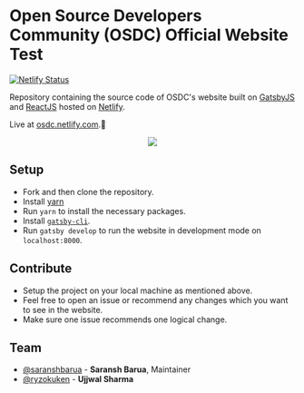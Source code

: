 # Open Source Developers Community (OSDC) Official Website Test

[![Netlify Status](https://api.netlify.com/api/v1/badges/04e07cd6-40c2-4ec5-a8f3-02ed5776d991/deploy-status)](https://app.netlify.com/sites/osdc/deploys)

Repository containing the source code of OSDC's website built on [GatsbyJS](http://gatsbyjs.org) and [ReactJS](https://reactjs.org) hosted on [Netlify](app.netlify.com).<br>

Live at [osdc.netlify.com](https://osdc.netlify.com).🚀

<p align="center"><img src="osdc.gif"></p>

## Setup

- Fork and then clone the repository.
- Install [yarn](https://yarnpkg.com/lang/en/docs/install/#mac-stable)
- Run `yarn` to install the necessary packages.
- Install [`gatsby-cli`](https://www.gatsbyjs.org/tutorial/part-zero/#using-the-gatsby-cli).
- Run `gatsby develop` to run the website in development mode on `localhost:8000`.

## Contribute

- Setup the project on your local machine as mentioned above.
- Feel free to open an issue or recommend any changes which you want to see in the website.
- Make sure one issue recommends one logical change.

## Team

- [@saranshbarua](https://github.com/saranshbarua) - **Saransh Barua**, Maintainer
- [@ryzokuken](https://github.com/ryzokuken) - **Ujjwal Sharma**
